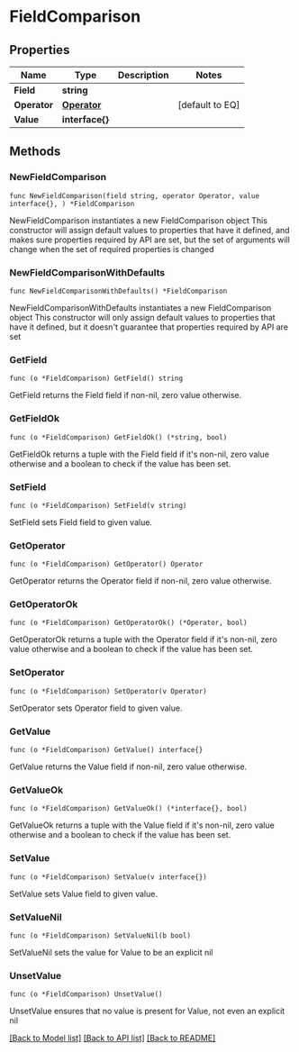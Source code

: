 # FieldComparison

## Properties

Name | Type | Description | Notes
------------ | ------------- | ------------- | -------------
**Field** | **string** |  | 
**Operator** | [**Operator**](Operator.md) |  | [default to EQ]
**Value** | **interface{}** |  | 

## Methods

### NewFieldComparison

`func NewFieldComparison(field string, operator Operator, value interface{}, ) *FieldComparison`

NewFieldComparison instantiates a new FieldComparison object
This constructor will assign default values to properties that have it defined,
and makes sure properties required by API are set, but the set of arguments
will change when the set of required properties is changed

### NewFieldComparisonWithDefaults

`func NewFieldComparisonWithDefaults() *FieldComparison`

NewFieldComparisonWithDefaults instantiates a new FieldComparison object
This constructor will only assign default values to properties that have it defined,
but it doesn't guarantee that properties required by API are set

### GetField

`func (o *FieldComparison) GetField() string`

GetField returns the Field field if non-nil, zero value otherwise.

### GetFieldOk

`func (o *FieldComparison) GetFieldOk() (*string, bool)`

GetFieldOk returns a tuple with the Field field if it's non-nil, zero value otherwise
and a boolean to check if the value has been set.

### SetField

`func (o *FieldComparison) SetField(v string)`

SetField sets Field field to given value.


### GetOperator

`func (o *FieldComparison) GetOperator() Operator`

GetOperator returns the Operator field if non-nil, zero value otherwise.

### GetOperatorOk

`func (o *FieldComparison) GetOperatorOk() (*Operator, bool)`

GetOperatorOk returns a tuple with the Operator field if it's non-nil, zero value otherwise
and a boolean to check if the value has been set.

### SetOperator

`func (o *FieldComparison) SetOperator(v Operator)`

SetOperator sets Operator field to given value.


### GetValue

`func (o *FieldComparison) GetValue() interface{}`

GetValue returns the Value field if non-nil, zero value otherwise.

### GetValueOk

`func (o *FieldComparison) GetValueOk() (*interface{}, bool)`

GetValueOk returns a tuple with the Value field if it's non-nil, zero value otherwise
and a boolean to check if the value has been set.

### SetValue

`func (o *FieldComparison) SetValue(v interface{})`

SetValue sets Value field to given value.


### SetValueNil

`func (o *FieldComparison) SetValueNil(b bool)`

 SetValueNil sets the value for Value to be an explicit nil

### UnsetValue
`func (o *FieldComparison) UnsetValue()`

UnsetValue ensures that no value is present for Value, not even an explicit nil

[[Back to Model list]](../README.md#documentation-for-models) [[Back to API list]](../README.md#documentation-for-api-endpoints) [[Back to README]](../README.md)


